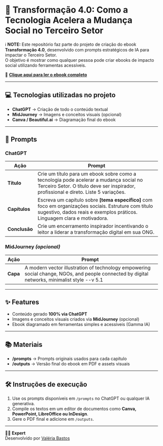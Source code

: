 # 📘 Transformação 4.0: Como a Tecnologia Acelera a Mudança Social no Terceiro Setor

ℹ️ **NOTE:** Este repositório faz parte do projeto de criação do ebook **Transformação 4.0**, desenvolvido com prompts estratégicos de IA para impactar o Terceiro Setor.  
O objetivo é mostrar como qualquer pessoa pode criar ebooks de impacto social utilizando ferramentas acessíveis.

📕 **[Clique aqui para ler o ebook completo](outputs/Transformacao-4.0.pdf)**

---

## 💻 Tecnologias utilizadas no projeto

- **ChatGPT** → Criação de todo o conteúdo textual  
- **MidJourney** → Imagens e conceitos visuais (opcional)  
- **Canva / Beautiful.ai** → Diagramação final do ebook  

---

## 🧠 Prompts

### ChatGPT
| **Ação** | **Prompt** |
|----------|------------|
| **Título** | Crie um título para um ebook sobre como a tecnologia pode acelerar a mudança social no Terceiro Setor. O título deve ser inspirador, profissional e direto. Liste 5 variações. |
| **Capítulos** | Escreva um capítulo sobre **[tema específico]** com foco em organizações sociais. Estruture com título sugestivo, dados reais e exemplos práticos. Linguagem clara e motivadora. |
| **Conclusão** | Crie um encerramento inspirador incentivando o leitor a liderar a transformação digital em sua ONG. |

### MidJourney *(opcional)*
| **Ação** | **Prompt** |
|----------|------------|
| **Capa** | A modern vector illustration of technology empowering social change, NGOs, and people connected by digital networks, minimalist style --v 5.1 |

---

## ✨ Features

- Conteúdo gerado **100% via ChatGPT**  
- Imagens e conceitos visuais criados via **MidJourney** (opcional)  
- Ebook diagramado em ferramentas simples e acessíveis (Gamma IA)
---

## 📚 Materiais

- **/prompts** → Prompts originais usados para cada capítulo  
- **/outputs** → Versão final do ebook em PDF e assets visuais  

---

## 🛠️ Instruções de execução

1. Use os prompts disponíveis em `/prompts` no ChatGPT ou qualquer IA generativa.  
2. Compile os textos em um editor de documentos como **Canva, PowerPoint, LibreOffice ou InDesign**.  
3. Gere o PDF final e adicione em `/outputs`.  

---

👨‍💻 **Expert**  
Desenvolvido por [Valéria Bastos](https://github.com/valbastos)
